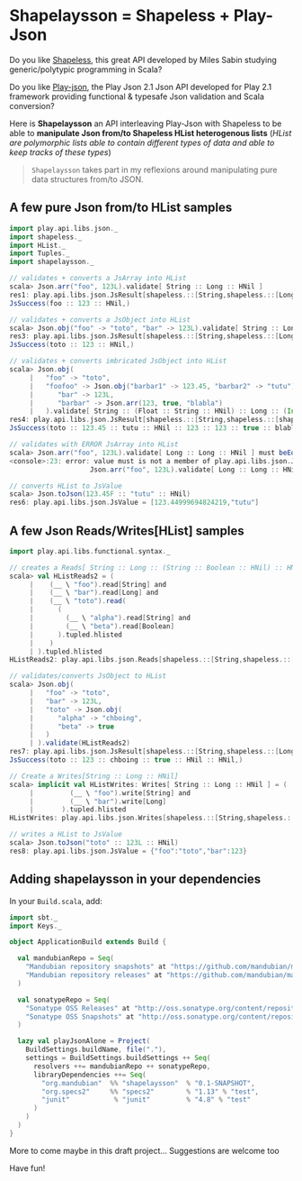 # Shapelaysson = Shapeless + Play-Json 

Do you like [Shapeless](https://github.com/milessabin/shapeless), this great API developed by Miles Sabin studying generic/polytypic programming in Scala?

Do you like [Play-json](https://github.com/mandubian/play-json-alone), the Play Json 2.1 Json API developed for Play 2.1 framework providing functional & typesafe Json validation and Scala conversion?

Here is **Shapelaysson** an API interleaving Play-Json with Shapeless to be able to **manipulate Json from/to Shapeless HList heterogenous lists** (_HList are polymorphic lists able to contain different types of data and able to keep tracks of these types_)


> `Shapelaysson` takes part in my reflexions around manipulating pure data structures from/to JSON.

## A few pure Json from/to HList samples

```scala
import play.api.libs.json._
import shapeless._
import HList._
import Tuples._
import shapelaysson._

// validates + converts a JsArray into HList
scala> Json.arr("foo", 123L).validate[ String :: Long :: HNil ]
res1: play.api.libs.json.JsResult[shapeless.::[String,shapeless.::[Long,shapeless.HNil]]] = 
JsSuccess(foo :: 123 :: HNil,)

// validates + converts a JsObject into HList
scala> Json.obj("foo" -> "toto", "bar" -> 123L).validate[ String :: Long :: HNil ]
res3: play.api.libs.json.JsResult[shapeless.::[String,shapeless.::[Long,shapeless.HNil]]] = 
JsSuccess(toto :: 123 :: HNil,)

// validates + converts imbricated JsObject into HList
scala> Json.obj(
     |   "foo" -> "toto", 
     |   "foofoo" -> Json.obj("barbar1" -> 123.45, "barbar2" -> "tutu"),
     |      "bar" -> 123L,
     |      "barbar" -> Json.arr(123, true, "blabla")
     |   ).validate[ String :: (Float :: String :: HNil) :: Long :: (Int :: Boolean :: String :: HNil) :: HNil ]
res4: play.api.libs.json.JsResult[shapeless.::[String,shapeless.::[shapeless.::[Float,shapeless.::[String,shapeless.HNil]],shapeless.::[Long,shapeless.::[shapeless.::[Int,shapeless.::[Boolean,shapeless.::[String,shapeless.HNil]]],shapeless.HNil]]]]] = 
JsSuccess(toto :: 123.45 :: tutu :: HNil :: 123 :: 123 :: true :: blabla :: HNil :: HNil,)

// validates with ERROR JsArray into HList
scala> Json.arr("foo", 123L).validate[ Long :: Long :: HNil ] must beEqualTo( JsError("validate.error.expected.jsnumber") )
<console>:23: error: value must is not a member of play.api.libs.json.JsResult[shapeless.::[Long,shapeless.::[Long,shapeless.HNil]]]
                    Json.arr("foo", 123L).validate[ Long :: Long :: HNil ] must beEqualTo( JsError("validate.error.expected.jsnumber") )

// converts HList to JsValue
scala> Json.toJson(123.45F :: "tutu" :: HNil)
res6: play.api.libs.json.JsValue = [123.44999694824219,"tutu"]

```

## A few Json Reads/Writes[HList] samples
  
```scala
import play.api.libs.functional.syntax._

// creates a Reads[ String :: Long :: (String :: Boolean :: HNil) :: HNil]
scala> val HListReads2 = (
     |    (__ \ "foo").read[String] and
     |    (__ \ "bar").read[Long] and
     |    (__ \ "toto").read(
     |      (
     |        (__ \ "alpha").read[String] and
     |        (__ \ "beta").read[Boolean]
     |      ).tupled.hlisted
     |    )
     | ).tupled.hlisted
HListReads2: play.api.libs.json.Reads[shapeless.::[String,shapeless.::[Long,shapeless.::[shapeless.::[String,shapeless.::[Boolean,shapeless.HNil]],shapeless.HNil]]]] = play.api.libs.json.Reads$$anon$8@7e4a09ee

// validates/converts JsObject to HList
scala> Json.obj(
     |   "foo" -> "toto", 
     |   "bar" -> 123L,
     |   "toto" -> Json.obj(
     |      "alpha" -> "chboing",
     |      "beta" -> true
     |   )
     | ).validate(HListReads2)
res7: play.api.libs.json.JsResult[shapeless.::[String,shapeless.::[Long,shapeless.::[shapeless.::[String,shapeless.::[Boolean,shapeless.HNil]],shapeless.HNil]]]] = 
JsSuccess(toto :: 123 :: chboing :: true :: HNil :: HNil,)

// Create a Writes[String :: Long :: HNil]
scala> implicit val HListWrites: Writes[ String :: Long :: HNil ] = (
     |         (__ \ "foo").write[String] and
     |         (__ \ "bar").write[Long]
     |       ).tupled.hlisted
HListWrites: play.api.libs.json.Writes[shapeless.::[String,shapeless.::[Long,shapeless.HNil]]] = play.api.libs.json.Writes$$anon$5@7c9d07e2

// writes a HList to JsValue
scala> Json.toJson("toto" :: 123L :: HNil)
res8: play.api.libs.json.JsValue = {"foo":"toto","bar":123}
```

## Adding shapelaysson in your dependencies

In your `Build.scala`, add:

```scala
import sbt._
import Keys._

object ApplicationBuild extends Build {

  val mandubianRepo = Seq(
    "Mandubian repository snapshots" at "https://github.com/mandubian/mandubian-mvn/raw/master/snapshots/",
    "Mandubian repository releases" at "https://github.com/mandubian/mandubian-mvn/raw/master/releases/"
  )

  val sonatypeRepo = Seq(
    "Sonatype OSS Releases" at "http://oss.sonatype.org/content/repositories/releases/",
    "Sonatype OSS Snapshots" at "http://oss.sonatype.org/content/repositories/snapshots/"    
  )

  lazy val playJsonAlone = Project(
    BuildSettings.buildName, file("."),
    settings = BuildSettings.buildSettings ++ Seq(
      resolvers ++= mandubianRepo ++ sonatypeRepo,
      libraryDependencies ++= Seq(
        "org.mandubian"  %% "shapelaysson"  % "0.1-SNAPSHOT",
        "org.specs2"     %% "specs2"        % "1.13" % "test",
        "junit"           % "junit"         % "4.8" % "test"
      )
    )
  )
}

```

More to come maybe in this draft project...
Suggestions are welcome too

Have fun!
